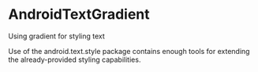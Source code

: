 # AndroidTextGradient
Using gradient for styling text

Use of  the android.text.style package contains enough tools for extending the already-provided styling capabilities. 

